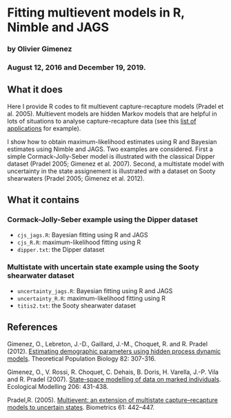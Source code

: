 # Fitting multievent models in R, Nimble and JAGS
### by Olivier Gimenez
### August 12, 2016 and December 19, 2019.

## What it does

Here I provide R codes to fit multievent capture-recapture models (Pradel et al. 2005). Multievent models are hidden Markov models that are helpful in lots of situations to analyse capture-recapture data (see this [list of applications](https://multievent.sciencesconf.org/resource/page/id/9) for example). 

I show how to obtain maximum-likelihood estimates using R and Bayesian estimates using Nimble and JAGS. Two examples are considered. First a simple Cormack-Jolly-Seber model is illustrated with the classical Dipper dataset (Pradel 2005; Gimenez et al. 2007). Second, a multistate model with uncertainty in the state assignement is illustrated with a dataset on Sooty shearwaters (Pradel 2005; Gimenez et al. 2012).

## What it contains

### Cormack-Jolly-Seber example using the Dipper dataset
* `cjs_jags.R`: Bayesian fitting using R and JAGS
* `cjs_R.R`: maximum-likelihood fitting using R
* `dipper.txt`: the Dipper dataset

### Multistate with uncertain state example using the Sooty shearwater dataset
* `uncertainty_jags.R`: Bayesian fitting using R and JAGS
* `uncertainty_R.R`: maximum-likelihood fitting using R
* `titis2.txt`: the Sooty shearwater dataset

## References

Gimenez, O., Lebreton, J.-D., Gaillard, J.-M., Choquet, R. and R. Pradel (2012). [Estimating demographic parameters using hidden process dynamic models](https://dl.dropboxusercontent.com/u/23160641/my-pubs/Gimenezetal2012TPB.pdf). Theoretical Population Biology 82: 307-316.

Gimenez, O., V. Rossi, R. Choquet, C. Dehais, B. Doris, H. Varella, J.-P. Vila and R. Pradel (2007). [State-space modelling of data on marked individuals](https://dl.dropboxusercontent.com/u/23160641/my-pubs/Gimenezetal2007EcologicalModelling.pdf). Ecological Modelling 206: 431-438.

Pradel,R. (2005). [Multievent: an extension of multistate capture–recapture models to uncertain states](http://200.46.218.171/bds-cbc/sites/default/files/Pradel%20Biometrics%202005.pdf). Biometrics 61: 442–447.
